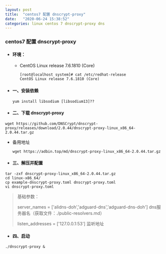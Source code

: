 ```yaml
---
layout: post
title:  "centos7 配置 dnscrypt-proxy"
date:   "2020-06-24 15:38:52"
categories: linux centos 7 dnscrypt-proxy dns
---
```


### centos7 配置 dnscrypt-proxy

- #### 环境：
  - CentOS Linux release 7.6.1810 (Core)

    ```shell
	[root@localhost system]# cat /etc/redhat-release
	CentOS Linux release 7.6.1810 (Core)
	```
- #### 一、安装依赖
    
  ``` shell
  yum install libsodium [libsodium13]??
  ```  

-  #### 二、下载 dnscrypt-proxy

  ``` shell
  wget https://github.com/DNSCrypt/dnscrypt-proxy/releases/download/2.0.44/dnscrypt-proxy-linux_x86_64-2.0.44.tar.gz
  ```

  - 备用地址

    ``` shell
    wget https://adbin.top/md/dnscrypt-proxy-linux_x86_64-2.0.44.tar.gz
    ```

-  #### 三、解压并配置
  
  ``` shell
  tar -zxf dnscrypt-proxy-linux_x86_64-2.0.44.tar.gz
  cd linux-x86_64/
  cp example-dnscrypt-proxy.toml dnscrypt-proxy.toml
  vi dnscrypt-proxy.toml
  ```

  > 基础参数：
  >
  > server_names = ['alidns-doh','adguard-dns','adguard-dns-doh']   dns服务器名（获取文件：./public-resolvers.md）
  >
  > listen_addresses = ['127.0.0.1:53']   监听地址

-  #### 四、启动
  
  ``` shell
  ./dnscrypt-proxy &
  ```
